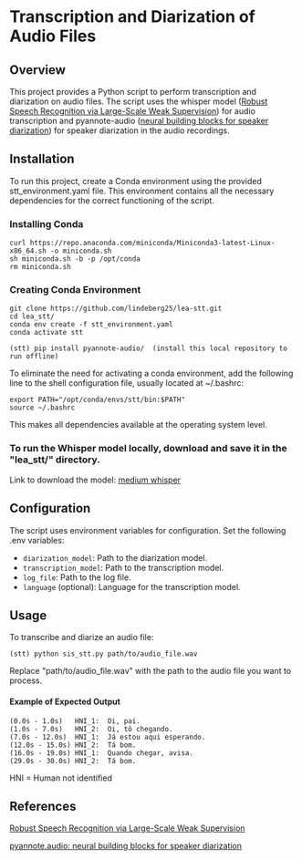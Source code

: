 # Transcription and Diarization of Audio Files

## Overview
This project provides a Python script to perform transcription and diarization on audio files. The script uses the whisper model ([Robust Speech Recognition via Large-Scale Weak Supervision](https://github.com/openai/whisper)) for audio transcription and pyannote-audio ([neural building blocks for speaker diarization](https://github.com/pyannote/pyannote-audio)) for speaker diarization in the audio recordings.

## Installation
To run this project, create a Conda environment using the provided stt_environment.yaml file. This environment contains all the necessary dependencies for the correct functioning of the script.

### Installing Conda

```
curl https://repo.anaconda.com/miniconda/Miniconda3-latest-Linux-x86_64.sh -o miniconda.sh 
sh miniconda.sh -b -p /opt/conda 
rm miniconda.sh 
```

### Creating Conda Environment
```
git clone https://github.com/lindeberg25/lea-stt.git
cd lea_stt/
conda env create -f stt_environment.yaml
conda activate stt

(stt) pip install pyannote-audio/  (install this local repository to run offline)
```

To eliminate the need for activating a conda environment, add the following line to the shell configuration file, usually located at ~/.bashrc: 

```
export PATH="/opt/conda/envs/stt/bin:$PATH"
source ~/.bashrc
```
This makes all dependencies available at the operating system level.

### To run the Whisper model locally, download and save it in the "lea_stt/" directory.

Link to download the model: [medium whisper](https://openaipublic.azureedge.net/main/whisper/models/345ae4da62f9b3d59415adc60127b97c714f32e89e936602e85993674d08dcb1/medium.pt)

## Configuration
The script uses environment variables for configuration. Set the following .env variables:

- `diarization_model`: Path to the diarization model.
- `transcription_model`: Path to the transcription model.
- `log_file`: Path to the log file.
- `language` (optional): Language for the transcription model.


## Usage
To transcribe and diarize an audio file:
```
(stt) python sis_stt.py path/to/audio_file.wav
```
Replace "path/to/audio_file.wav" with the path to the audio file you want to process.

#### Example of Expected Output
```
(0.0s - 1.0s)   HNI_1:  Oi, pai.
(1.0s - 7.0s)   HNI_2:  Oi, tô chegando.
(7.0s - 12.0s)  HNI_1:  Já estou aqui esperando.
(12.0s - 15.0s) HNI_2:  Tá bom.
(16.0s - 19.0s) HNI_1:  Quando chegar, avisa.
(29.0s - 30.0s) HNI_2:  Tá bom.
```
HNI = Human not identified

## References 

[Robust Speech Recognition via Large-Scale Weak Supervision](https://github.com/openai/whisper)

[pyannote.audio: neural building blocks for speaker diarization](https://github.com/pyannote/pyannote-audio)